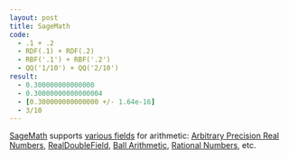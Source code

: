 ```yaml
---
layout: post
title: SageMath
code:
  - .1 + .2
  - RDF(.1) + RDF(.2)
  - RBF('.1') + RBF('.2')
  - QQ('1/10') + QQ('2/10')
result:
  - 0.300000000000000
  - 0.30000000000000004
  - [0.300000000000000 +/- 1.64e-16]
  - 3/10
---
```


[SageMath][1] supports [various fields][2] for arithmetic: [Arbitrary Precision
Real Numbers][3], [RealDoubleField][4], [Ball Arithmetic][5], [Rational
Numbers][6], etc.

[1]: https://www.sagemath.org
[2]: http://doc.sagemath.org/html/en/reference/rings_numerical/index.html
[3]: http://doc.sagemath.org/html/en/reference/rings_numerical/sage/rings/real_mpfr.html
[4]: http://doc.sagemath.org/html/en/reference/rings_numerical/sage/rings/real_double.html
[5]: http://doc.sagemath.org/html/en/reference/rings_numerical/sage/rings/real_arb.html
[6]: http://doc.sagemath.org/html/en/reference/rings_standard/sage/rings/rational_field.html
